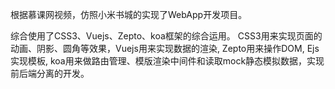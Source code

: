 根据慕课网视频，仿照小米书城的实现了WebApp开发项目。

综合使用了CSS3、Vuejs、Zepto、koa框架的综合运用。 CSS3用来实现页面的动画、阴影、圆角等效果，Vuejs用来实现数据的渲染, Zepto用来操作DOM, Ejs实现模板, koa用来做路由管理、模版渲染中间件和读取mock静态模拟数据，实现前后端分离的开发。